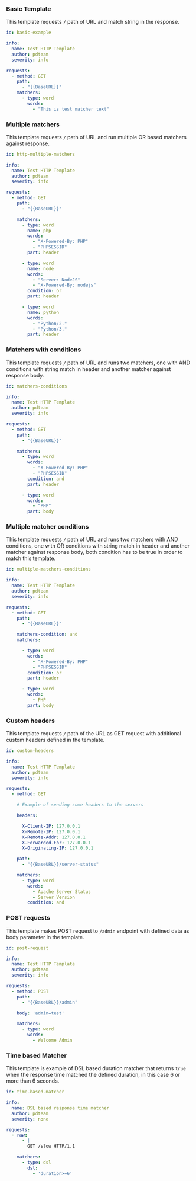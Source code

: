 ### Basic Template

This template requests `/` path of URL and match string in the response.


```yaml
id: basic-example

info:
  name: Test HTTP Template
  author: pdteam
  severity: info

requests:
  - method: GET
    path:
      - "{{BaseURL}}"
    matchers:
      - type: word
        words:
          - "This is test matcher text"
```

### Multiple matchers

This template requests `/` path of URL and run multiple OR based matchers against response.


```yaml
id: http-multiple-matchers

info:
  name: Test HTTP Template
  author: pdteam
  severity: info

requests:
  - method: GET
    path:
      - "{{BaseURL}}"

    matchers:
      - type: word
        name: php
        words:
          - "X-Powered-By: PHP"
          - "PHPSESSID"
        part: header

      - type: word
        name: node
        words:
          - "Server: NodeJS"
          - "X-Powered-By: nodejs"
        condition: or
        part: header

      - type: word
        name: python
        words:
          - "Python/2."
          - "Python/3."
        part: header
```

### Matchers with conditions

This template requests `/` path of URL and runs two matchers, one with AND conditions with string match in header and another matcher against response body.


```yaml
id: matchers-conditions

info:
  name: Test HTTP Template
  author: pdteam
  severity: info

requests:
  - method: GET
    path:
      - "{{BaseURL}}"

    matchers:
      - type: word
        words:
          - "X-Powered-By: PHP"
          - "PHPSESSID"
        condition: and
        part: header

      - type: word
        words:
          - "PHP"
        part: body
```

### Multiple matcher conditions

This template requests `/` path of URL and runs two matchers with AND conditions, one with OR conditions with string match in header and another matcher against response body, both condition has to be true in order to match this template.

```yaml
id: multiple-matchers-conditions

info:
  name: Test HTTP Template
  author: pdteam
  severity: info

requests:
  - method: GET
    path:
      - "{{BaseURL}}"

    matchers-condition: and
    matchers:

      - type: word
        words:
          - "X-Powered-By: PHP"
          - "PHPSESSID"
        condition: or
        part: header

      - type: word
        words:
          - PHP
        part: body
```

### Custom headers

This template requests `/` path of the URL as GET request with additional custom headers defined in the template.   

```yaml
id: custom-headers

info:
  name: Test HTTP Template
  author: pdteam
  severity: info

requests:
  - method: GET

    # Example of sending some headers to the servers

    headers:

      X-Client-IP: 127.0.0.1
      X-Remote-IP: 127.0.0.1
      X-Remote-Addr: 127.0.0.1
      X-Forwarded-For: 127.0.0.1
      X-Originating-IP: 127.0.0.1

    path:
      - "{{BaseURL}}/server-status"

    matchers:
      - type: word
        words:
          - Apache Server Status
          - Server Version
        condition: and
```

### POST requests

This template makes POST request to `/admin` endpoint with defined data as body parameter in the template.   



```yaml
id: post-request

info:
  name: Test HTTP Template
  author: pdteam
  severity: info

requests:
  - method: POST
    path:
      - "{{BaseURL}}/admin"

    body: 'admin=test'

    matchers:
      - type: word
        words:
          - Welcome Admin
```

### Time based Matcher

This template is example of DSL based duration matcher that returns `true` when the response time matched the defined duration, in this case 6 or more than 6 seconds.

```yaml
id: time-based-matcher

info:
  name: DSL based response time matcher
  author: pdteam
  severity: none

requests:
  - raw:
      - |
        GET /slow HTTP/1.1

    matchers:
      - type: dsl
        dsl:
          - 'duration>=6'
```